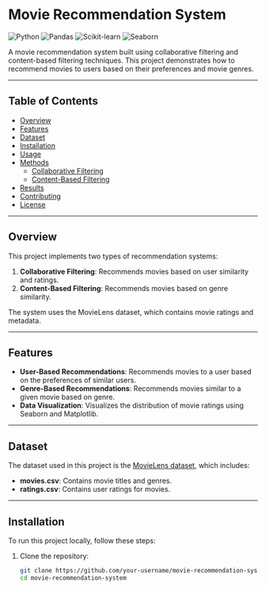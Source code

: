# Movie Recommendation System

![Python](https://img.shields.io/badge/Python-3.8%2B-blue)
![Pandas](https://img.shields.io/badge/Pandas-1.3%2B-orange)
![Scikit-learn](https://img.shields.io/badge/Scikit--learn-0.24%2B-green)
![Seaborn](https://img.shields.io/badge/Seaborn-0.11%2B-red)

A movie recommendation system built using collaborative filtering and content-based filtering techniques. This project demonstrates how to recommend movies to users based on their preferences and movie genres.

---

## Table of Contents
- [Overview](#overview)
- [Features](#features)
- [Dataset](#dataset)
- [Installation](#installation)
- [Usage](#usage)
- [Methods](#methods)
  - [Collaborative Filtering](#collaborative-filtering)
  - [Content-Based Filtering](#content-based-filtering)
- [Results](#results)
- [Contributing](#contributing)
- [License](#LICENSE)

---

## Overview

This project implements two types of recommendation systems:
1. **Collaborative Filtering**: Recommends movies based on user similarity and ratings.
2. **Content-Based Filtering**: Recommends movies based on genre similarity.

The system uses the MovieLens dataset, which contains movie ratings and metadata.

---

## Features

- **User-Based Recommendations**: Recommends movies to a user based on the preferences of similar users.
- **Genre-Based Recommendations**: Recommends movies similar to a given movie based on genre.
- **Data Visualization**: Visualizes the distribution of movie ratings using Seaborn and Matplotlib.

---

## Dataset

The dataset used in this project is the [MovieLens dataset](https://grouplens.org/datasets/movielens/), which includes:
- **movies.csv**: Contains movie titles and genres.
- **ratings.csv**: Contains user ratings for movies.

---

## Installation

To run this project locally, follow these steps:

1. Clone the repository:
   ```bash
   git clone https://github.com/your-username/movie-recommendation-system.git
   cd movie-recommendation-system
